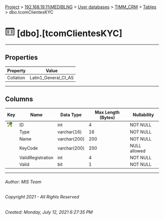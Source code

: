 #### 

[Project](../../../../index.md) > [192.168.19.11\\MEDIBLNG](../../../index.md) > [User databases](../../index.md) > [TIMM_CRM](../index.md) > [Tables](Tables.md) > dbo.tcomClientesKYC

# ![Tables](../../../../Images/Table32.png) [dbo].[tcomClientesKYC]

---

## <a name="#properties"></a>Properties

| Property | Value |
|---|---|
| Collation | Latin1_General_CI_AS |


---

## <a name="#columns"></a>Columns

| Key | Name | Data Type | Max Length (Bytes) | Nullability |
|---|---|---|---|---|
| [![Cluster Primary Key PK_tcomClientesKYC: ID](../../../../Images/pkcluster.png)](#indexes) | ID | int | 4 | NOT NULL |
|  | Type | varchar(16) | 16 | NOT NULL |
|  | Name | varchar(200) | 200 | NOT NULL |
|  | KeyCode | varchar(200) | 200 | NULL allowed |
|  | ValidRegistration | int | 4 | NOT NULL |
|  | Valid | bit | 1 | NOT NULL |


---

###### Author:  MIS Team

###### Copyright 2021 - All Rights Reserved

###### Created: Monday, July 12, 2021 6:27:35 PM

